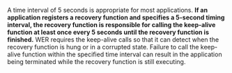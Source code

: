 
 A time interval of 5 seconds is appropriate for most applications. **If an application registers a recovery function and specifies a 5-second timing interval, the recovery function is responsible for calling the keep-alive function at least once every 5 seconds until the recovery function is finished.** WER requires the keep-alive calls so that it can detect when the recovery function is hung or in a corrupted state. Failure to call the keep-alive function within the specified time interval can result in the application being terminated while the recovery function is still executing.
